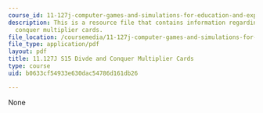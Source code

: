 ```yaml
---
course_id: 11-127j-computer-games-and-simulations-for-education-and-exploration-spring-2015
description: This is a resource file that contains information regarding divide and
  conquer multiplier cards.
file_location: /coursemedia/11-127j-computer-games-and-simulations-for-education-and-exploration-spring-2015/b0633cf54933e630dac54786d161db26_MIT11_127JS15_DC_multiply.pdf
file_type: application/pdf
layout: pdf
title: 11.127J S15 Divde and Conquer Multiplier Cards
type: course
uid: b0633cf54933e630dac54786d161db26

---
```

None